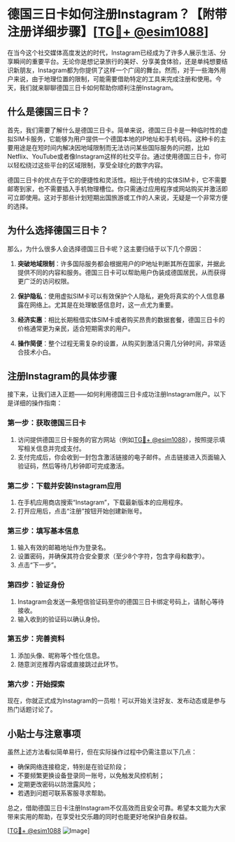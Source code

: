 # 德国三日卡如何注册Instagram？【附带注册详细步骤】[[TG💪+ @esim1088](https://t.me/s/esim1088)]

在当今这个社交媒体高度发达的时代，Instagram已经成为了许多人展示生活、分享瞬间的重要平台。无论你是想记录旅行的美好、分享美食体验，还是单纯想要结识新朋友，Instagram都为你提供了这样一个广阔的舞台。然而，对于一些海外用户来说，由于地理位置的限制，可能需要借助特定的工具来完成注册和使用。今天，我们就来聊聊德国三日卡如何帮助你顺利注册Instagram。

## 什么是德国三日卡？

首先，我们需要了解什么是德国三日卡。简单来说，德国三日卡是一种临时性的虚拟SIM卡服务，它能够为用户提供一个德国本地的IP地址和手机号码。这种卡的主要用途是在短时间内解决因地域限制而无法访问某些国际服务的问题，比如Netflix、YouTube或者像Instagram这样的社交平台。通过使用德国三日卡，你可以轻松绕过这些平台的区域限制，享受全球化的数字内容。

德国三日卡的优点在于它的便捷性和灵活性。相比于传统的实体SIM卡，它不需要邮寄到家，也不需要插入手机物理槽位。你只需通过应用程序或网站购买并激活即可立即使用。这对于那些计划短期出国旅游或工作的人来说，无疑是一个非常方便的选择。

## 为什么选择德国三日卡？

那么，为什么很多人会选择德国三日卡呢？这主要归结于以下几个原因：

1. **突破地域限制**：许多国际服务都会根据用户的IP地址判断其所在国家，并据此提供不同的内容和服务。德国三日卡可以帮助用户伪装成德国居民，从而获得更广泛的访问权限。
   
2. **保护隐私**：使用虚拟SIM卡可以有效保护个人隐私，避免将真实的个人信息暴露在网络上。尤其是在处理敏感信息时，这一点尤为重要。
   
3. **经济实惠**：相比长期租借实体SIM卡或者购买昂贵的数据套餐，德国三日卡的价格通常更为亲民，适合短期需求的用户。

4. **操作简便**：整个过程无需复杂的设置，从购买到激活只需几分钟时间，非常适合技术小白。

## 注册Instagram的具体步骤

接下来，让我们进入正题——如何利用德国三日卡成功注册Instagram账户。以下是详细的操作指南：

### 第一步：获取德国三日卡

1. 访问提供德国三日卡服务的官方网站（例如[TG💪+ @esim1088](https://t.me/s/esim1088)），按照提示填写相关信息并完成支付。
2. 支付完成后，你会收到一封包含激活链接的电子邮件。点击链接进入页面输入验证码，然后等待几秒钟即可完成激活。

### 第二步：下载并安装Instagram应用

1. 在手机应用商店搜索“Instagram”，下载最新版本的应用程序。
2. 打开应用后，点击“注册”按钮开始创建新账号。

### 第三步：填写基本信息

1. 输入有效的邮箱地址作为登录名。
2. 设置密码，并确保其符合安全要求（至少8个字符，包含字母和数字）。
3. 点击“下一步”。

### 第四步：验证身份

1. Instagram会发送一条短信验证码至你的德国三日卡绑定号码上，请耐心等待接收。
2. 输入收到的验证码以确认身份。

### 第五步：完善资料

1. 添加头像、昵称等个性化信息。
2. 随意浏览推荐内容或直接跳过此环节。

### 第六步：开始探索

现在，你就正式成为Instagram的一员啦！可以开始关注好友、发布动态或是参与热门话题讨论了。

## 小贴士与注意事项

虽然上述方法看似简单易行，但在实际操作过程中仍需注意以下几点：

- 确保网络连接稳定，特别是在验证阶段；
- 不要频繁更换设备登录同一账号，以免触发风控机制；
- 定期更改密码以防泄露风险；
- 若遇到问题可联系客服寻求帮助。

总之，借助德国三日卡注册Instagram不仅高效而且安全可靠。希望本文能为大家带来实用的帮助，在享受社交乐趣的同时也能更好地保护自身权益。

[[TG💪+ @esim1088](https://t.me/s/esim1088) ![Image](https://i.postimg.cc/4NQfJmqS/Snipaste-2025-05-13-00-14-12.png)]